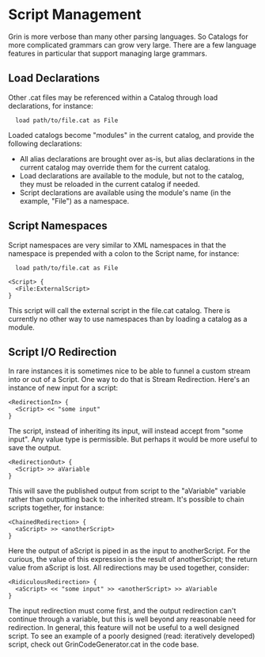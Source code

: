 # Script Management #

Grin is more verbose than many other parsing languages. So Catalogs for more complicated grammars can grow very large. There are a few language features in particular that support managing large grammars.

## Load Declarations ##

Other .cat files may be referenced within a Catalog through load declarations, for instance:
```
  load path/to/file.cat as File
```

Loaded catalogs become "modules" in the current catalog, and provide the following declarations:
  * All alias declarations are brought over as-is, but alias declarations in the current catalog may override them for the current catalog.
  * Load declarations are available to the module, but not to the catalog, they must be reloaded in the current catalog if needed.
  * Script declarations are available using the module's name (in the example, "File") as a namespace.

## Script Namespaces ##

Script namespaces are very similar to XML namespaces in that the namespace is prepended with a colon to the Script name, for instance:

```
  load path/to/file.cat as File

<Script> {
  <File:ExternalScript>
}
```

This script will call the external script in the file.cat catalog. There is currently no other way to use namespaces than by loading a catalog as a module.

## Script I/O Redirection ##

In rare instances it is sometimes nice to be able to funnel a custom stream into or out of a Script. One way to do that is Stream Redirection. Here's an instance of new input for a script:
```
<RedirectionIn> {
  <Script> << "some input"
}
```

The script, instead of inheriting its input, will instead accept from "some input". Any value type is permissible. But perhaps it would be more useful to save the output.

```
<RedirectionOut> {
  <Script> >> aVariable
}
```
This will save the published output from script to the "aVariable" variable rather than outputting back to the inherited stream. It's possible to chain scripts together, for instance:
```
<ChainedRedirection> {
  <aScript> >> <anotherScript>
}
```
Here the output of aScript is piped in as the input to anotherScript. For the curious, the value of this expression is the result of anotherScript; the return value from aScript is lost. All redirections may be used together, consider:
```
<RidiculousRedirection> {
  <aScript> << "some input" >> <anotherScript> >> aVariable
}
```
The input redirection must come first, and the output redirection can't continue through a variable, but this is well beyond any reasonable need for redirection. In general, this feature will not be useful to a well designed script. To see an example of a poorly designed (read: iteratively developed) script, check out GrinCodeGenerator.cat in the code base.